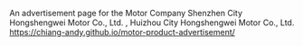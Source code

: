 An advertisement page for the Motor Company Shenzhen City Hongshengwei Motor Co., Ltd.  ,  Huizhou City Hongshengwei Motor Co., Ltd.
https://chiang-andy.github.io/motor-product-advertisement/

